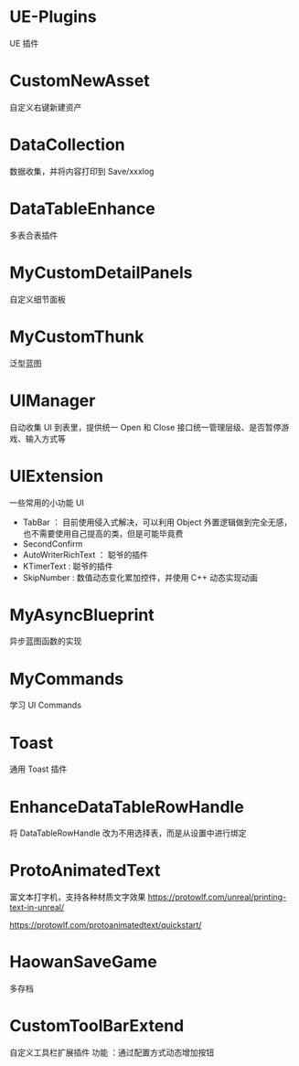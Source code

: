 # UE-Plugins

UE 插件

# CustomNewAsset

自定义右键新建资产

# DataCollection

数据收集，并将内容打印到 Save/xxxlog

# DataTableEnhance

多表合表插件

# MyCustomDetailPanels

自定义细节面板

# MyCustomThunk

泛型蓝图

# UIManager

自动收集 UI 到表里，提供统一 Open 和 Close 接口统一管理层级、是否暂停游戏、输入方式等

# UIExtension

一些常用的小功能 UI

- TabBar ： 目前使用侵入式解决，可以利用 Object 外置逻辑做到完全无感，也不需要使用自己提高的类，但是可能毕竟费
- SecondConfirm
- AutoWriterRichText ： 聪爷的插件
- KTimerText : 聪爷的插件
- SkipNumber : 数值动态变化累加控件，并使用 C++ 动态实现动画

# MyAsyncBlueprint

异步蓝图函数的实现

# MyCommands

学习 UI Commands

# Toast

通用 Toast 插件

# EnhanceDataTableRowHandle

将 DataTableRowHandle 改为不用选择表，而是从设置中进行绑定

# ProtoAnimatedText

富文本打字机，支持各种材质文字效果
https://protowlf.com/unreal/printing-text-in-unreal/

https://protowlf.com/protoanimatedtext/quickstart/

# HaowanSaveGame

多存档

# CustomToolBarExtend

自定义工具栏扩展插件
功能 ：通过配置方式动态增加按钮
